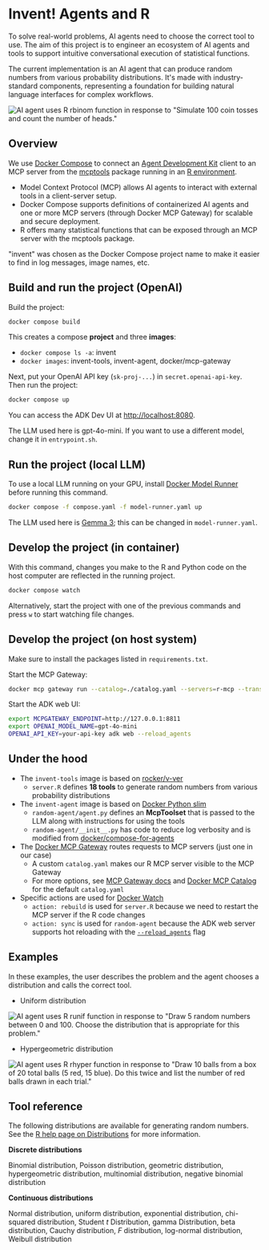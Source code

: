 # Invent! Agents and R

To solve real-world problems, AI agents need to choose the correct tool to use.
The aim of this project is to engineer an ecosystem of AI agents and tools to support intuitive conversational execution of statistical functions.

The current implementation is an AI agent that can produce random numbers from various probability distributions.
It's made with industry-standard components, representing a foundation for building natural language interfaces for complex workflows.

![AI agent uses R `rbinom` function in response to "Simulate 100 coin tosses and count the number of heads."](https://chnosz.net/guest/invent/rbinom.png)

## Overview

We use [Docker Compose] to connect an [Agent Development Kit] client to an MCP server from the [mcptools] package running in an [R environment].

- Model Context Protocol (MCP) allows AI agents to interact with external tools in a client-server setup.
- Docker Compose supports definitions of containerized AI agents and one or more MCP servers (through Docker MCP Gateway) for scalable and secure deployment.
- R offers many statistical functions that can be exposed through an MCP server with the mcptools package.

"invent" was chosen as the Docker Compose project name to make it easier to find in log messages, image names, etc.

## Build and run the project (OpenAI)

Build the project:

```sh
docker compose build
```

This creates a compose **project** and three **images**:

- `docker compose ls -a`: invent
- `docker images`: invent-tools, invent-agent, docker/mcp-gateway

Next, put your OpenAI API key (`sk-proj-...`) in `secret.openai-api-key`.
Then run the project:

```sh
docker compose up
```

You can access the ADK Dev UI at <http://localhost:8080>.

The LLM used here is gpt-4o-mini.
If you want to use a different model, change it in `entrypoint.sh`.

## Run the project (local LLM)

To use a local LLM running on your GPU, install [Docker Model Runner] before running this command.

```sh
docker compose -f compose.yaml -f model-runner.yaml up
```

The LLM used here is [Gemma 3]; this can be changed in `model-runner.yaml`.

## Develop the project (in container)

With this command, changes you make to the R and Python code on the host computer are reflected in the running project.

```sh
docker compose watch
```

Alternatively, start the project with one of the previous commands and press `w` to start watching file changes.

## Develop the project (on host system)

Make sure to install the packages listed in `requirements.txt`.

Start the MCP Gateway:

```sh
docker mcp gateway run --catalog=./catalog.yaml --servers=r-mcp --transport=sse --port=8811
```

Start the ADK web UI:

```sh
export MCPGATEWAY_ENDPOINT=http://127.0.0.1:8811
export OPENAI_MODEL_NAME=gpt-4o-mini
OPENAI_API_KEY=your-api-key adk web --reload_agents
```

## Under the hood

- The `invent-tools` image is based on [rocker/v-ver]
  - `server.R` defines **18 tools** to generate random numbers from various probability distributions
- The `invent-agent` image is based on [Docker Python slim]
  - `random-agent/agent.py` defines an **McpToolset** that is passed to the LLM along with instructions for using the tools
  - `random-agent/__init__.py` has code to reduce log verbosity and is modified from [docker/compose-for-agents]
- The [Docker MCP Gateway] routes requests to MCP servers (just one in our case)
  - A custom `catalog.yaml` makes our R MCP server visible to the MCP Gateway
  - For more options, see [MCP Gateway docs] and [Docker MCP Catalog] for the default `catalog.yaml`
- Specific actions are used for [Docker Watch]
  - `action: rebuild` is used for `server.R` because we need to restart the MCP server if the R code changes
  - `action: sync` is used for `random-agent` because the ADK web server supports hot reloading with the
    [`--reload_agents`](https://github.com/google/adk-python/commit/e545e5a570c1331d2ed8fda31c7244b5e0f71584) flag
  
## Examples

In these examples, the user describes the problem and the agent chooses a distribution and calls the correct tool.

- Uniform distribution

![AI agent uses R `runif` function in response to "Draw 5 random numbers between 0 and 100. Choose the distribution that is appropriate for this problem."](https://chnosz.net/guest/invent/runif.png)

- Hypergeometric distribution

![AI agent uses R `rhyper` function in response to "Draw 10 balls from a box of 20 total balls (5 red, 15 blue). Do this twice and list the number of red balls drawn in each trial."](https://chnosz.net/guest/invent/rhyper.png)

## Tool reference


The following distributions are available for generating random numbers.
See the [R help page on Distributions] for more information.

**Discrete distributions**

Binomial distribution, Poisson distribution, geometric distribution, hypergeometric distribution, multinomial distribution, negative binomial distribution

**Continuous distributions**

Normal distribution, uniform distribution, exponential distribution, chi-squared distribution, Student *t* Distribution, gamma Distribution, beta distribution, Cauchy distribution, *F* distribution, log-normal distribution, Weibull distribution

[Docker Compose]: https://docs.docker.com/compose/
[Agent Development Kit]: https://google.github.io/adk-docs/
[R environment]: https://www.r-project.org/
[mcptools]: https://github.com/posit-dev/mcptools
[Docker MCP Gateway]: https://docs.docker.com/ai/mcp-gateway/
[Docker Model Runner]: https://docs.docker.com/ai/model-runner/
[Gemma 3]: https://deepmind.google/models/gemma/gemma-3/
[MCP Gateway docs]: https://github.com/docker/mcp-gateway/blob/main/docs/mcp-gateway.md
[Docker MCP Catalog]: http://desktop.docker.com/mcp/catalog/v2/catalog.yaml
[rocker/v-ver]: https://rocker-project.org/images/versioned/r-ver
[Docker Python slim]: https://hub.docker.com/_/python/#pythonversion-slim
[docker/compose-for-agents]: https://github.com/docker/compose-for-agents
[Docker Watch]: https://docs.docker.com/compose/how-tos/file-watch/
[R help page on Distributions]: https://stat.ethz.ch/R-manual/R-devel/library/stats/html/Distributions.html

